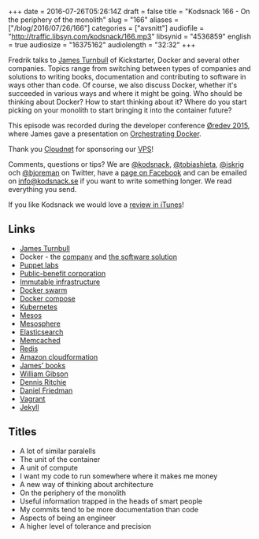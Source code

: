 +++
date = 2016-07-26T05:26:14Z
draft = false
title = "Kodsnack 166 - On the periphery of the monolith"
slug = "166"
aliases = ["/blog/2016/07/26/166"]
categories = ["avsnitt"]
audiofile = "http://traffic.libsyn.com/kodsnack/166.mp3"
libsynid = "4536859"
english = true
audiosize = "16375162"
audiolength = "32:32"
+++

Fredrik talks to [James Turnbull](http://www.twitter.com/kartar) of Kickstarter, Docker and several other companies. Topics range from switching between types of companies and solutions to writing books, documentation and contributing to software in ways other than code. Of course, we also discuss Docker, whether it's succeeded in various ways and where it might be going. Who should be thinking about Docker? How to start thinking about it? Where do you start picking on your monolith to start bringing it into the container future?

This episode was recorded during the developer conference [Øredev 2015](https://vimeo.com/144824775), where James gave a presentation on [Orchestrating Docker](https://vimeo.com/144803754).

Thank you [Cloudnet](http://www.cloudnet.se) for sponsoring our [VPS](http://en.wikipedia.org/wiki/Virtual_private_server)!

Comments, questions or tips? We are [@kodsnack](https://www.twitter.com/kodsnack), [@tobiashieta](https://www.twitter.com/tobiashieta), [@iskrig](https://www.twitter.com/iskrig) och [@bjoreman](https://www.twitter.com/bjoreman) on Twitter, have a [page on Facebook](https://www.facebook.com/kodsnack) and can be emailed on [info@kodsnack.se](mailto:info@kodsnack.se) if you want to write something longer. We read everything you send.

If you like Kodsnack we would love a [review in iTunes](http://itunes.apple.com/se/podcast/kodsnack/id561631498?l=en)!

## Links ##
* [James Turnbull](http://www.twitter.com/kartar)
* Docker - the [company](https://www.docker.com/company) and [the software solution](https://en.wikipedia.org/wiki/Docker_%28software%29)
* [Puppet labs](https://en.wikipedia.org/wiki/Puppet_%28the_company%29)
* [Public-benefit corporation](https://en.wikipedia.org/wiki/Public-benefit_corporation)
* [Immutable infrastructure](http://thenewstack.io/a-brief-look-at-immutable-infrastructure-and-why-it-is-such-a-quest/)
* [Docker swarm](https://docs.docker.com/swarm/)
* [Docker compose](https://docs.docker.com/compose/)
* [Kubernetes](http://kubernetes.io/docs/whatisk8s/)
* [Mesos](http://mesos.apache.org/)
* [Mesosphere](https://mesosphere.com/)
* [Elasticsearch](https://en.wikipedia.org/wiki/Elasticsearch)
* [Memcached](https://en.wikipedia.org/wiki/Memcached)
* [Redis](https://en.wikipedia.org/wiki/Redis)
* [Amazon cloudformation](https://aws.amazon.com/cloudformation/)
* [James' books](https://jamesturnbull.net/#books)
* [William Gibson](https://en.wikipedia.org/wiki/William_Gibson)
* [Dennis Ritchie](https://en.wikipedia.org/wiki/Dennis_Ritchie)
* [Daniel Friedman](https://en.wikipedia.org/wiki/Daniel_P._Friedman)
* [Vagrant](https://en.wikipedia.org/wiki/Vagrant_%28software%29)
* [Jekyll](https://en.wikipedia.org/wiki/Jekyll_%28software%29)

## Titles ##
* A lot of similar paralells
* The unit of the container
* A unit of compute
* I want my code to run somewhere where it makes me money
* A new way of thinking about architecture
* On the periphery of the monolith
* Useful information trapped in the heads of smart people
* My commits tend to be more documentation than code
* Aspects of being an engineer
* A higher level of tolerance and precision
